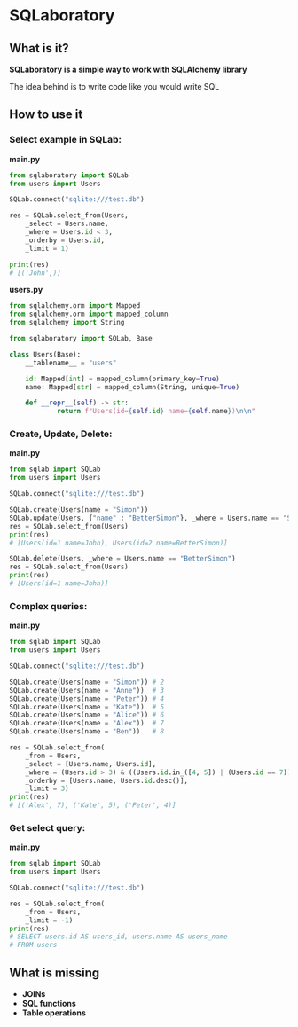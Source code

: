 # SQLaboratory

## What is it?

**SQLaboratory is a simple way to work with SQLAlchemy library**

The idea behind is to write code like you would write SQL

## How to use it
### Select example in SQLab:
**main.py**
```python
from sqlaboratory import SQLab
from users import Users

SQLab.connect("sqlite:///test.db")

res = SQLab.select_from(Users, 
	_select = Users.name, 
	_where = Users.id < 3, 
	_orderby = Users.id, 
	_limit = 1)

print(res)
# [('John',)]
```

**users.py**
```python
from sqlalchemy.orm import Mapped
from sqlalchemy.orm import mapped_column
from sqlalchemy import String

from sqlaboratory import SQLab, Base

class Users(Base):
	__tablename__ = "users"

	id: Mapped[int] = mapped_column(primary_key=True)
	name: Mapped[str] = mapped_column(String, unique=True)

	def __repr__(self) -> str:
			return f"Users(id={self.id} name={self.name})\n\n"
```

### Create, Update, Delete:
**main.py**
```python
from sqlab import SQLab
from users import Users

SQLab.connect("sqlite:///test.db")

SQLab.create(Users(name = "Simon"))
SQLab.update(Users, {"name" : "BetterSimon"}, _where = Users.name == "Simon")
res = SQLab.select_from(Users)
print(res)
# [Users(id=1 name=John), Users(id=2 name=BetterSimon)]

SQLab.delete(Users, _where = Users.name == "BetterSimon")
res = SQLab.select_from(Users)
print(res)
# [Users(id=1 name=John)]
```

### Complex queries:
**main.py**
```python
from sqlab import SQLab
from users import Users

SQLab.connect("sqlite:///test.db")

SQLab.create(Users(name = "Simon")) # 2
SQLab.create(Users(name = "Anne"))  # 3
SQLab.create(Users(name = "Peter")) # 4
SQLab.create(Users(name = "Kate"))  # 5
SQLab.create(Users(name = "Alice")) # 6
SQLab.create(Users(name = "Alex"))  # 7
SQLab.create(Users(name = "Ben"))   # 8

res = SQLab.select_from(
	_from = Users,
	_select = [Users.name, Users.id],
	_where = (Users.id > 3) & ((Users.id.in_([4, 5]) | (Users.id == 7))),
	_orderby = [Users.name, Users.id.desc()],
	_limit = 3)
print(res)
# [('Alex', 7), ('Kate', 5), ('Peter', 4)]
```

### Get select query:
**main.py**
```python
from sqlab import SQLab
from users import Users

SQLab.connect("sqlite:///test.db")

res = SQLab.select_from(
	_from = Users,
	_limit = -1)
print(res)
# SELECT users.id AS users_id, users.name AS users_name 
# FROM users
```

## What is missing

- **JOINs**
- **SQL functions**
- **Table operations**